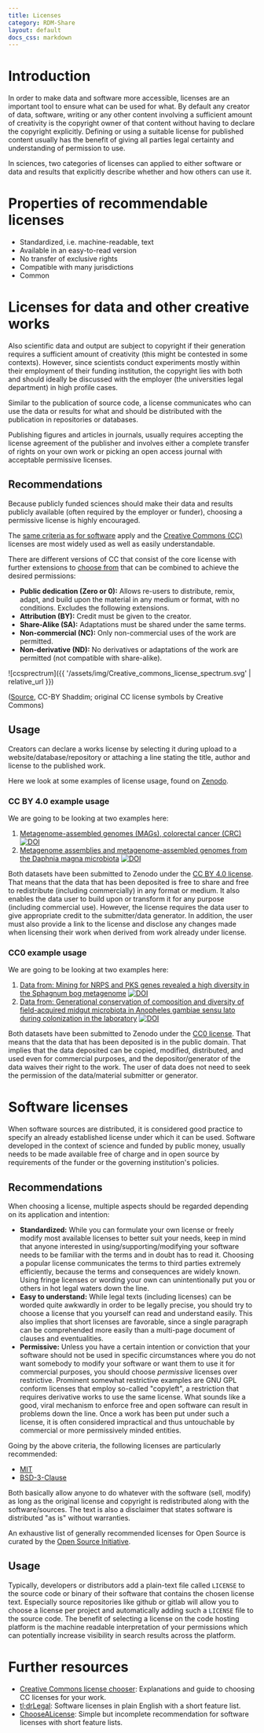 ```yaml
---
title: Licenses
category: RDM-Share
layout: default
docs_css: markdown
---
```



# Introduction
In order to make data and software more accessible, licenses are an important tool to ensure what can be used for what.
By default any creator of data, software, writing or any other content involving a sufficient amount of creativity is the copyright owner of that content without having to declare the copyright explicitly.
Defining or using a suitable license for published content usually has the benefit of giving all parties legal certainty and understanding of permission to use.

In sciences, two categories of licenses can applied to either software or data and results that explicitly describe whether and how others can use it.

# Properties of recommendable licenses
* Standardized, i.e. machine-readable, text
* Available in an easy-to-read version
* No transfer of exclusive rights
* Compatible with many jurisdictions
* Common

# Licenses for data and other creative works
Also scientific data and output are subject to copyright if their generation requires a sufficient amount of creativity (this might be contested in some contexts).
However, since scientists conduct experiments mostly within their employment of their funding institution, the copyright lies with both and should ideally be discussed with the employer (the universities legal department) in high profile cases.

Similar to the publication of source code, a license communicates who can use the data or results for what and should be distributed with the publication in repositories or databases.

Publishing figures and articles in journals, usually requires accepting the license agreement of the publisher and involves either a complete transfer of rights on your own work or picking an open access journal with acceptable permissive licenses.


## Recommendations
Because publicly funded sciences should make their data and results publicly available (often required by the employer or funder), choosing a permissive license is highly encouraged.

The [same criteria as for software](#software-licenses) apply and the [Creative Commons (CC)](https://creativecommons.org) licenses are most widely used as well as easily understandable.

There are different versions of CC that consist of the core license with further extensions to [choose from](https://creativecommons.org/choose) that can be combined to achieve the desired permissions:

- **Public dedication (Zero or 0):** Allows re-users to distribute, remix, adapt, and build upon the material in any medium or format, with no conditions. Excludes the following extensions.
- **Attribution (BY):** Credit must be given to the creator.
- **Share-Alike (SA):** Adaptations must be shared under the same terms.
- **Non-commercial (NC):** Only non-commercial uses of the work are permitted.
- **Non-derivative (ND):** No derivatives or adaptations of the work are permitted (not compatible with share-alike).


![ccsprectrum]({{ '/assets/img/Creative_commons_license_spectrum.svg' | relative_url }})

([Source](https://commons.wikimedia.org/wiki/File:Creative_commons_license_spectrum.svg), CC-BY Shaddim; original CC license symbols by Creative Commons)


## Usage
Creators can declare a works license by selecting it during upload to a website/database/repository or attaching a line stating the title, author and license to the published work.

Here we look at some examples of license usage, found on [Zenodo](https://zenodo.org/).

### CC BY 4.0 example usage
We are going to be looking at two examples here: 
1. [Metagenome-assembled genomes (MAGs), colorectal cancer (CRC)](https://zenodo.org/records/7008911) [![DOI](https://zenodo.org/badge/DOI/10.5281/zenodo.7008911.svg)](https://doi.org/10.5281/zenodo.7008911)
2. [Metagenome assemblies and metagenome-assembled genomes from the Daphnia magna microbiota](https://zenodo.org/records/4435010) [![DOI](https://zenodo.org/badge/DOI/10.5281/zenodo.4435010.svg)](https://doi.org/10.5281/zenodo.4435010)

Both datasets have been submitted to Zenodo under the [CC BY 4.0 license](https://creativecommons.org/licenses/by/4.0/). That means that the data that has been deposited is free to share and free to redistribute (including commercially) in any format or medium. It also enables the data user to build upon or transform it for any purpose (including commercial use). However, the license requires the data user to give appropriate credit to the submitter/data generator. In addition, the user must also provide a link to the license and disclose any changes made when licensing their work when derived from work already under license.

### CC0 example usage
We are going to be looking at two examples here:
1. [Data from: Mining for NRPS and PKS genes revealed a high diversity in the Sphagnum bog metagenome](https://zenodo.org/records/4976456) [![DOI](https://zenodo.org/badge/DOI/10.5061/dryad.hf56v.svg)](https://doi.org/10.5061/dryad.hf56v)
2. [Data from: Generational conservation of composition and diversity of field-acquired midgut microbiota in Anopheles gambiae sensu lato during colonization in the laboratory](https://zenodo.org/records/5001400) [![DOI](https://zenodo.org/badge/DOI/10.5061/dryad.98jj7gk.svg)](https://doi.org/10.5061/dryad.98jj7gk)

Both datasets have been submitted to Zenodo under the  [CC0 license](https://creativecommons.org/publicdomain/zero/1.0/). That means that the data that has been deposited is in the public domain. That implies that the data deposited can be copied, modified, distributed, and used even for commercial purposes, and the depositor/generator of the data waives their right to the work. The user of data does not need to seek the permission of the data/material submitter or generator.

# Software licenses
When software sources are distributed, it is considered good practice to specify an already established license under which it can be used.
Software developed in the context of science and funded by public money, usually needs to be made available free of charge and in open source by requirements of the funder or the governing institution's policies.


## Recommendations
When choosing a license, multiple aspects should be regarded depending on its application and intention:

- **Standardized:** While you can formulate your own license or freely modify most available licenses to better suit your needs, keep in mind that anyone interested in using/supporting/modifying your software needs to be familiar with the terms and in doubt has to read it.
Choosing a popular license communicates the terms to third parties extremely efficiently, because the terms and consequences are widely known.
Using fringe licenses or wording your own can unintentionally put you or others in hot legal waters down the line.
- **Easy to understand:** While legal texts (including licenses) can be worded quite awkwardly in order to be legally precise, you should try to choose a license that you yourself can read and understand easily.
This also implies that short licenses are favorable, since a single paragraph can be comprehended more easily than a multi-page document of clauses and eventualities.
- **Permissive:** Unless you have a certain intention or conviction that your software should not be used in specific circumstances where you do not want somebody to modify your software or want them to use it for commercial purposes, you should choose *permissive* licenses over restrictive.
Prominent somewhat restrictive examples are GNU GPL conform licenses that employ so-called "copyleft", a restriction that requires derivative works to use the same license.
What sounds like a good, viral mechanism to enforce free and open software can result in problems down the line.
Once a work has been put under such a license, it is often considered impractical and thus untouchable by commercial or more permissively minded entities.

Going by the above criteria, the following licenses are particularly recommended:

- [MIT](https://choosealicense.com/licenses/mit/)
- [BSD-3-Clause](https://opensource.org/licenses/BSD-3-Clause)

Both basically allow anyone to do whatever with the software (sell, modify) as long as the original license and copyright is redistributed along with the software/sources.
The text is also a disclaimer that states software is distributed "as is" without warranties.

An exhaustive list of generally recommended licenses for Open Source is curated by the [Open Source Initiative](https://opensource.org/licenses).


## Usage
Typically, developers or distributors add a plain-text file called `LICENSE` to the source code or binary of their software that contains the chosen license text.
Especially source repositories like github or gitlab will allow you to choose a license per project and automatically adding such a `LICENSE` file to the source code.
The benefit of selecting a license on the code hosting platform is the machine readable interpretation of your permissions which can potentially increase visibility in search results across the platform.

# Further resources

- [Creative Commons license chooser](https://creativecommons.org/choose): Explanations and guide to choosing CC licenses for your work.
- [tl;drLegal](https://tldrlegal.com/): Software licenses in plain English with a short feature list.
- [ChooseALicense](https://choosealicense.com/licenses/): Simple but incomplete recommendation for software licenses with short feature lists.
